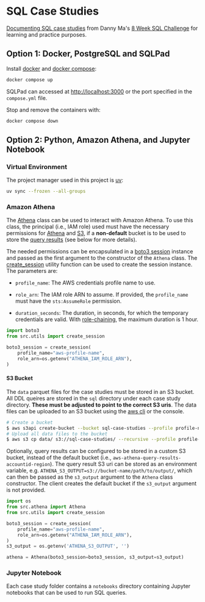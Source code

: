 # SQL Case Studies

[Documenting SQL case studies](https://yangwu1227.github.io/sql-case-studies/) from Danny Ma's [8 Week SQL Challenge](https://8weeksqlchallenge.com/) for learning and practice purposes.

## Option 1: Docker, PostgreSQL and SQLPad

Install [docker](https://docs.docker.com/get-docker/) and [docker compose](https://docs.docker.com/compose/install/):

```bash
docker compose up
```

SQLPad can accessed at [http://localhost:3000](http://localhost:3000) or the port specified in the `compose.yml` file.

Stop and remove the containers with:

```bash
docker compose down
```

## Option 2: Python, Amazon Athena, and Jupyter Notebook

### Virtual Environment

The project manager used in this project is [uv](https://docs.astral.sh/uv/):

```bash
uv sync --frozen --all-groups
```

### Amazon Athena

The [Athena](https://yangwu1227.github.io/sql-case-studies/athena_client/#src.athena.Athena) class can be used to interact with Amazon Athena. To use this class, the principal (i.e., IAM role) used must have the necessary permissions for [Athena](https://docs.aws.amazon.com/aws-managed-policy/latest/reference/AmazonAthenaFullAccess.html) and [S3](https://docs.aws.amazon.com/AmazonS3/latest/userguide/access-policy-language-overview.html), if a **non-default** bucket is to be used to store the [query results](https://docs.aws.amazon.com/athena/latest/ug/querying.html#query-results-specify-location) (see below for more details).

The needed permissions can be encapsulated in a [boto3 session](https://boto3.amazonaws.com/v1/documentation/api/latest/guide/session.html) instance and passed as the first argument to the constructor of the `Athena` class. The [create_session](https://yangwu1227.github.io/sql-case-studies/utils/#src.utils.create_session) utility function can be used to create the session instance. The parameters are:

* `profile_name`: The AWS credentials profile name to use.

* `role_arn`: The IAM role ARN to assume. If provided, the `profile_name` must have the `sts:AssumeRole` permission.

* `duration_seconds`: The duration, in seconds, for which the temporary credentials are valid. With [role-chaining](https://plainenglish.io/blog/aws-iam-role-chaining-walkthrough), the maximum duration is 1 hour.

```python
import boto3
from src.utils import create_session

boto3_session = create_session(
    profile_name="aws-profile-name",
    role_arn=os.getenv("ATHENA_IAM_ROLE_ARN"), 
)
```

#### S3 Bucket

The `data` parquet files for the case studies must be stored in an S3 bucket. All DDL queires are stored in the `sql` directory under each case study directory. **These must be adjusted to point to the correct S3 uris**. The data files can be uploaded to an S3 bucket using the [aws cli](https://docs.aws.amazon.com/cli/latest/userguide/getting-started-install.html) or the console.

```bash
# Create a bucket
$ aws s3api create-bucket --bucket sql-case-studies --profile profile-name
# Upload all data files to the bucket
$ aws s3 cp data/ s3://sql-case-studies/ --recursive --profile profile-name 
```

Optionally, query results can be configured to be stored in a custom S3 bucket, instead of the default bucket (i.e., `aws-athena-query-results-accountid-region`). The query result S3 uri can be stored as an environment variable, e.g. `ATHENA_S3_OUTPUT=s3://bucket-name/path/to/output/`, which can then be passed as the `s3_output` argument to the `Athena` class constructor. The client creates the default bucket if the `s3_output` argument is not provided.

```python
import os 
from src.athena import Athena
from src.utils import create_session

boto3_session = create_session(
    profile_name="aws-profile-name",
    role_arn=os.getenv("ATHENA_IAM_ROLE_ARN"), 
)
s3_output = os.getenv('ATHENA_S3_OUTPUT', '')

athena = Athena(boto3_session=boto3_session, s3_output=s3_output)
```

### Jupyter Notebook

Each case study folder contains a `notebooks` directory containing Jupyter notebooks that can be used to run SQL queries.
